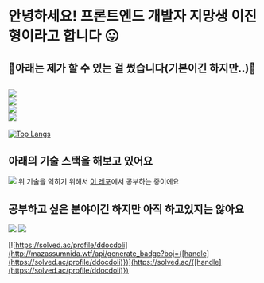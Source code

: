# 안녕하세요! 프론트엔드 개발자 지망생 이진형이라고 합니다 😛

## 🐳아래는 제가 할 수 있는 걸 썼습니다(기본이긴 하지만..)🐳
<img src="https://img.shields.io/badge/java-007396?style=for-the-badge&logo=java&logoColor=white"><br>
<img src="https://img.shields.io/badge/html5-E34F26?style=for-the-badge&logo=html5&logoColor=white"><br>
<img src="https://img.shields.io/badge/css-1572B6?style=for-the-badge&logo=css3&logoColor=white"><br>
<img src="https://img.shields.io/badge/javascript-F7DF1E?style=for-the-badge&logo=javascript&logoColor=black"><br>
--

[![Top Langs](https://github-readme-stats.vercel.app/api/top-langs/?username=Jinnyzinny)](https://github.com/Jinnyzinny/github-readme-stats)


## 아래의 기술 스택을 해보고 있어요

<img src="https://img.shields.io/badge/react-61DAFB?style=for-the-badge&logo=react&logoColor=black">
위 기술을 익히기 위해서 <a href="https://github.com/Jinnyzinny/Do-it-React-Study">이 레포</a>에서 공부하는 중이에요

## 공부하고 싶은 분야이긴 하지만 아직 하고있지는 않아요
<img src="https://img.shields.io/badge/vue.js-4FC08D?style=for-the-badge&logo=vue.js&logoColor=white">
<img src="https://img.shields.io/badge/angular.js-DD0031?style=for-the-badge&logo=angularjs&logoColor=white">


[![https://solved.ac/profile/ddocdoli](http://mazassumnida.wtf/api/generate_badge?boj={[handle](https://solved.ac/profile/ddocdoli)})](https://solved.ac/{[handle](https://solved.ac/profile/ddocdoli)})

